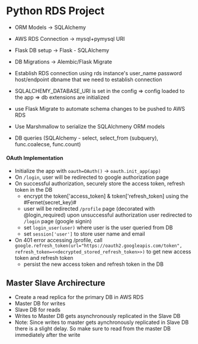 # Python RDS Project


* ORM Models -> SQLAlchemy
* AWS RDS Connection -> mysql+pymysql URI
* Flask DB setup -> Flask - SQLAlchemy
* DB Migrations -> Alembic/Flask Migrate

* Establish RDS connection using rds instance's 
    user_name
    password
    host/endpoint
    dbname that we need to establish connection

* SQLALCHEMY_DATABASE_URI is set in the config => config loaded to the app => db extensions are initialized

* use Flask Migrate to automate schema changes to be pushed to AWS RDS 

* Use Marshmallow to serialize the SQLAlchmeny ORM models

* DB queries (SQLAlchemy - select, select_from (subquery), func.coalecse, func.count)

#### OAuth Implementation
* Initialize the app with `oauth=OAuth()` -> `oauth.init_app(app)`
* On `/login`, user will be redirected to google authorization page
* On successful authorization, securely store the access token, refresh token in the DB 
    * encrypt the token['access_token] & token['refresh_token] using the #Fernet(secret_key)#
    * user will be redirected `/profile` page (decorated with @login_required) upon unsuccessful authorization user redirected to `/login` page (google signin)
    * set `login_user(user)` where user is the user queried from DB
    * set `session['user']` to store user name and email
* On 401 error accessing /profile, call `google.refresh_token(url="https://oauth2.googleapis.com/token", refresh_token=<<decrypted_stored_refresh_token>>)` to get new access token and refresh token
    * persist the new access token and refresh token in the DB


## Master Slave Archirecture
* Create a read replica for the primary DB in AWS RDS
* Master DB for writes
* Slave DB for reads
* Writes to Master DB gets asynchronously replicated in the Slave DB
* Note: Since writes to master gets aynchronously replicated in Slave DB there is a slight delay. So make sure to read from the master DB immediately after the write




